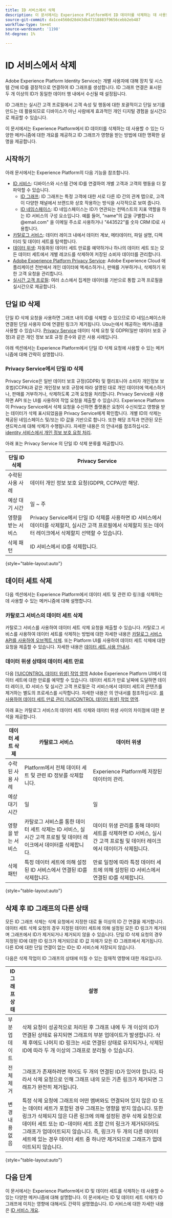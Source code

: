 ```yaml
---
title: ID 서비스에서 삭제
description: 이 문서에서는 Experience Platform에서 ID 데이터를 삭제하는 데 사용할 수 있는 다양한 메커니즘에 대한 개요를 제공하고 ID 그래프가 영향을 받는 방법에 대한 명확한 설명을 제공합니다.
source-git-commit: da1ce4560d28d43db47318883f9656cebb2eb487
workflow-type: tm+mt
source-wordcount: '1198'
ht-degree: 1%

---
```


# ID 서비스에서 삭제

Adobe Experience Platform Identity Service는 개별 사용자에 대해 장치 및 시스템 간에 ID를 결정적으로 연결하여 ID 그래프를 생성합니다. ID 그래프 연결은 표시된 두 개 이상의 ID가 동일한 데이터 행 내에서 수신될 때 설정됩니다.

ID 그래프는 실시간 고객 프로필에서 고객 속성 및 행동에 대한 포괄적이고 단일 보기를 만드는 데 활용되므로 디바이스가 아닌 사람에게 효과적인 개인 디지털 경험을 실시간으로 제공할 수 있습니다.

이 문서에서는 Experience Platform에서 ID 데이터를 삭제하는 데 사용할 수 있는 다양한 메커니즘에 대한 개요를 제공하고 ID 그래프가 영향을 받는 방법에 대한 명확한 설명을 제공합니다.

## 시작하기

아래 문서에서는 Experience Platform의 다음 기능을 참조합니다.

* [ID 서비스](home.md): 디바이스와 시스템 간에 ID를 연결하여 개별 고객과 고객의 행동을 더 잘 파악할 수 있습니다.
   * [ID 그래프](./ui/identity-graph-viewer.md): ID 그래프는 특정 고객에 대한 서로 다른 ID 간의 관계 맵으로, 고객이 다양한 채널에서 브랜드와 상호 작용하는 방식을 시각적으로 보여 줍니다.
   * [ID 네임스페이스](namespaces.md): ID 네임스페이스는 ID가 연관되는 컨텍스트의 지표 역할을 하는 ID 서비스의 구성 요소입니다. 예를 들어, &quot;name&quot;의 값을 구별합니다<span>@email.com&quot; 을 이메일 주소로 사용하거나 &quot;443522&quot;를 숫자 CRM ID로 사용합니다.
* [카탈로그 서비스](../catalog/home.md): 데이터 레이크 내에서 데이터 계보, 메타데이터, 파일 설명, 디렉터리 및 데이터 세트를 탐색합니다.
* [데이터 위생](../hygiene/home.md): 자동화된 데이터 세트 만료를 예약하거나 하나의 데이터 세트 또는 모든 데이터 세트에서 개별 레코드를 삭제하여 저장된 소비자 데이터를 관리합니다.
* [Adobe Experience Platform Privacy Service](../privacy-service/home.md): Adobe Experience Cloud 애플리케이션 전반에서 개인 데이터에 액세스하거나, 판매를 거부하거나, 삭제하기 위한 고객 요청을 관리합니다.
* [실시간 고객 프로필](../profile/home.md): 여러 소스에서 집계한 데이터를 기반으로 통합 고객 프로필을 실시간으로 제공합니다.

## 단일 ID 삭제

단일 ID 삭제 요청을 사용하면 그래프 내의 ID를 삭제할 수 있으므로 ID 네임스페이스와 연결된 단일 사용자 ID에 연결된 링크가 제거됩니다. Uou는에서 제공하는 메커니즘을 사용할 수 있습니다. [Privacy Service](../privacy-service/home.md) 데이터 삭제 요청 및 GDPR(일반 데이터 보호 규정)과 같은 개인 정보 보호 규정 준수와 같은 사용 사례입니다.

아래 섹션에서는 Experience Platform에서 단일 ID 삭제 요청에 사용할 수 있는 메커니즘에 대해 간략히 설명합니다.

### Privacy Service에서 단일 ID 삭제

Privacy Service은 일반 데이터 보호 규정(GDPR) 및 캘리포니아 소비자 개인정보 보호법(CCPA)과 같은 개인정보 보호 규정에 따라 설명된 대로 개인 데이터에 액세스하거나, 판매를 거부하거나, 삭제하도록 고객 요청을 처리합니다. Privacy Service을 사용하면 API 또는 UI를 사용하여 작업 요청을 제출할 수 있습니다. Experience Platform이 Privacy Service에서 삭제 요청을 수신하면 플랫폼은 요청이 수신되었고 영향을 받는 데이터가 삭제 표시되었음을 Privacy Service에게 확인합니다. 개별 ID의 삭제는 제공된 네임스페이스 및/또는 ID 값을 기반으로 합니다. 또한 해당 조직과 연관된 모든 샌드박스에 대해 삭제가 수행됩니다. 자세한 내용은 의 안내서를 참조하십시오. [identity 서비스에서 개인 정보 보호 요청 처리](privacy.md).

아래 표는 Privacy Service 의 단일 ID 삭제 분류를 제공합니다.

| 단일 ID 삭제 | Privacy Service |
| --- | --- |
| 수락된 사용 사례 | 데이터 개인 정보 보호 요청(GDPR, CCPA)만 해당. |
| 예상 대기 시간 | 일 ~ 주 |
| 영향을 받는 서비스 | Privacy Service에서 단일 ID 삭제를 사용하면 ID 서비스에서 데이터를 삭제할지, 실시간 고객 프로필에서 삭제할지 또는 데이터 레이크에서 삭제할지 선택할 수 있습니다. |
| 삭제 패턴 | ID 서비스에서 ID를 삭제합니다. |

{style="table-layout:auto"}

## 데이터 세트 삭제

다음 섹션에서는 Experience Platform에서 데이터 세트 및 관련 ID 링크를 삭제하는 데 사용할 수 있는 메커니즘에 대해 설명합니다.

### 카탈로그 서비스의 데이터 세트 삭제

카탈로그 서비스를 사용하여 데이터 세트 삭제 요청을 제출할 수 있습니다. 카탈로그 서비스를 사용하여 데이터 세트를 삭제하는 방법에 대한 자세한 내용은 [카탈로그 서비스 API를 사용하여 오브젝트 삭제](../catalog/api/delete-object.md). 또는 Platform UI를 사용하여 데이터 세트 삭제에 대한 요청을 제출할 수 있습니다. 자세한 내용은 [데이터 세트 사용 안내서](../catalog/datasets/user-guide.md#delete-a-dataset).

### 데이터 위생 상태의 데이터 세트 만료

다음 [[!UICONTROL 데이터 위생] 작업 영역](../hygiene/ui/overview.md) Adobe Experience Platform UI에서 데이터 세트에 대한 만료를 예약할 수 있습니다. 데이터 세트가 만료 날짜에 도달하면 데이터 레이크, ID 서비스 및 실시간 고객 프로필은 각 서비스에서 데이터 세트의 콘텐츠를 제거하는 별도의 프로세스를 시작합니다. 자세한 내용은 의 안내서를 참조하십시오. [를 사용하여 데이터 세트 만료 관리 [!UICONTROL 데이터 위생] 작업 영역](../hygiene/ui/dataset-expiration.md).

아래 표는 카탈로그 서비스의 데이터 세트 삭제와 데이터 위생 사이의 차이점에 대한 분석을 제공합니다.

| 데이터 세트 삭제 | 카탈로그 서비스 | 데이터 위생 |
| --- | --- | --- |
| 수락된 사용 사례 | Platform에서 전체 데이터 세트 및 관련 ID 정보를 삭제합니다. | Experience Platform에 저장된 데이터의 관리. |
| 예상 대기 시간 | 일 | 일 |
| 영향을 받는 서비스 | 카탈로그 서비스를 통한 데이터 세트 삭제는 ID 서비스, 실시간 고객 프로필 및 데이터 레이크에서 데이터를 삭제합니다. | 데이터 위생 관리를 통해 데이터 세트를 삭제하면 ID 서비스, 실시간 고객 프로필 및 데이터 레이크에서 데이터가 삭제됩니다. |
| 삭제 패턴 | 특정 데이터 세트에 의해 설정된 ID 서비스에서 연결된 ID를 삭제합니다. | 만료 일정에 따라 특정 데이터 세트에 의해 설정된 ID 서비스에서 연결된 ID를 삭제합니다. |

{style="table-layout:auto"}

## 삭제 후 ID 그래프의 다른 상태

모든 ID 그래프 삭제는 삭제 요청에서 지정한 대로 둘 이상의 ID 간 연결을 제거합니다. 데이터 세트 삭제 요청의 경우 지정된 데이터 세트에 의해 설정된 모든 ID 링크가 제거되며 그래프에서 ID가 제거되거나 제거되지 않을 수 있습니다. 단일 ID 삭제 요청의 경우 지정된 ID에 대한 ID 링크가 제거되므로 ID 값 자체가 모든 ID 그래프에서 제거됩니다. 다른 ID에 대한 단일 연결이 없는 ID는 ID 서비스에 저장되지 않습니다.

다음은 삭제 작업이 ID 그래프의 상태에 미칠 수 있는 잠재적 영향에 대한 개요입니다.

| ID 그래프 상태 | 설명 |
| --- | --- |
| 부분 업데이트 | 삭제 요청이 성공적으로 처리된 후 그래프 내에 두 개 이상의 ID가 연결된 상태로 유지되면 그래프의 부분 업데이트가 발생합니다. 삭제 후에도 나머지 ID 링크는 서로 연결된 상태로 유지되거나, 삭제된 ID에 따라 두 개 이상의 그래프로 분리될 수 있습니다. |
| 전체 제거 | 그래프가 존재하려면 적어도 두 개의 연결된 ID가 있어야 합니다. 따라서 삭제 요청으로 인해 그래프 내의 모든 기존 링크가 제거되면 그래프가 완전히 제거됩니다. |
| 변경 내용 없음 | 특정 삭제 요청에 그래프의 어떤 멤버와도 연결되어 있지 않은 ID 또는 데이터 세트가 포함된 경우 그래프는 영향을 받지 않습니다. 또한 링크가 삭제되지 않은 다른 링크에 의해 설정된 경우 삭제 요청으로 데이터 세트 또는 ID-데이터 세트 조합 간의 링크가 제거되더라도 그래프가 업데이트되지 않습니다. 즉, 링크가 두 개의 다른 데이터 세트에 있는 경우 데이터 세트 중 하나만 제거되므로 그래프가 업데이트되지 않습니다. |

{style="table-layout:auto"}

## 다음 단계

이 문서에서는 Experience Platform에서 ID 및 데이터 세트를 삭제하는 데 사용할 수 있는 다양한 메커니즘에 대해 설명합니다. 이 문서에서는 ID 및 데이터 세트 삭제가 ID 그래프에 미치는 영향에 대해서도 간략히 설명했습니다. ID 서비스에 대한 자세한 내용은 [ID 서비스 개요](home.md).

<!--

You can use [Data hygiene](../hygiene/home.md) for data cleansing, removing anonymous data, or data minimization for the data that you have collected.

### Single identity deletion in the [!UICONTROL Data Hygiene] workspace

The [[!UICONTROL Data Hygiene] workspace](../hygiene/ui/overview.md) in the Platform UI allows you to delete consumer records that are participating in Identity Service and Real-Time Customer Profile. For a comprehensive guide on using the [!UICONTROL Data Hygiene] workspace, see the tutorial on [deleting consumer records](../hygiene/ui/record-delete.md).

The table below provides a breakdown of differences between single identity deletion in Privacy Service and Data hygiene:

| Single identity deletion | Privacy Service | Data hygiene |
| --- | --- | --- |
| Accepted use cases | Data privacy requests (GDPR, CCPA) only. | Management of data stored in Experience Platform. |
| Estimated latency | Days to weeks | Days |
| Services impacted | Single identity deletion in Privacy Service allows you to select whether data will be deleted from Identity Service, Real-Time Customer Profile, or data lake. | Single identity deletion in Data hygiene deletes the selected data across Identity Service, Real-Time Customer Profile, and data lake. |
| Deletion patterns | Delete an identity from Identity Service. | Delete an identity from Identity Service. |

-->